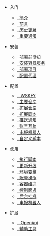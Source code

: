 - <i class="fa-solid fa-book-open-reader"></i> 入门

  - [<i class="fa-regular fa-tags"></i>&nbsp; 简介](start/简介.md)
  - [<i class="fa-regular fa-message-captions"></i>&nbsp; 前言](start/前言.md)
  - [<i class="fa-regular fa-clock-rotate-left"></i>&nbsp; 历史更新](start/历史更新.md)
  - [<i class="fa-regular fa-bullhorn"></i>&nbsp; 重要通知](start/重要通知.md)

- <i class="fa-brands fa-instalod"></i> 安装

  - [<i class="fa-regular fa-block-question"></i>&nbsp; 部署前须知](install/部署前须知.md)
  - [<i class="fa-regular fa-inbox"></i>&nbsp; 安装容器服务](install/安装容器服务.md)
  - [<i class="fa-regular fa-hexagon-check"></i>&nbsp; 部署项目](install/部署项目.md)
  - [<i class="fa-regular fa-globe"></i>&nbsp; 配置代理](install/配置代理.md)

- <i class="fa-duotone fa-gear"></i> 配置

  - [&nbsp;<i class="fa-regular fa-database"></i>&nbsp; WSKEY](config/WSKEY.md)
  - [<i class="fa-regular fa-house-window"></i>&nbsp; 主要仓库](config/主要仓库.md)
  - [<i class="fa-regular fa-diagram-sankey"></i>&nbsp; 扩展仓库](config/扩展仓库.md)
  - [<i class="fa-regular fa-diagram-subtask"></i>&nbsp; 扩展脚本](config/扩展脚本.md)
  - [<i class="fa-regular fa-bell-plus"></i>&nbsp; 推送通知](config/推送通知.md)
  - [<i class="fa-regular fa-user-helmet-safety"></i>&nbsp; 账号互助](config/账号互助.md)
  - [<i class="fa-regular fa-user-astronaut"></i>&nbsp; 电报机器人](config/电报机器人.md)
  - [<i class="fa-regular fa-paper-plane"></i>&nbsp; 自定义脚本](config/自定义脚本.md)

- <i class="fa-solid fa-wheelchair-move"></i> 使用

  - [<i class="fa-regular fa-display-code"></i>&nbsp; 执行脚本](use/执行脚本.md)
  - [<i class="fa-regular fa-upload"></i>&nbsp; 更新升级](use/更新升级.md)
  - [<i class="fa-regular fa-draw-square"></i>&nbsp; 环境变量](use/环境变量.md)
  - [<i class="fa-regular fa-user-gear"></i>&nbsp; 账号操作](use/账号操作.md)
  - [<i class="fa-regular fa-network-wired"></i>&nbsp; 容器维护](use/容器维护.md)
  - [<i class="fa-duotone fa-browser"></i>&nbsp; 控制面板](use/控制面板.md)
  - [<i class="fa-regular fa-wave-triangle"></i>&nbsp; 后台挂机](use/后台挂机.md)
  - [<i class="fa-regular fa-user-astronaut"></i>&nbsp; 电报机器人](use/电报机器人.md)

- <i class="fa-solid fa-puzzle-piece"></i> 扩展

  - [&nbsp;<i class="fa-regular fa-plug"></i>&nbsp; OpenApi](utils/OpenApi.md)
  - [<i class="fa-regular fa-grid-2-plus"></i>&nbsp; 辅助工具](utils/辅助工具.md)
